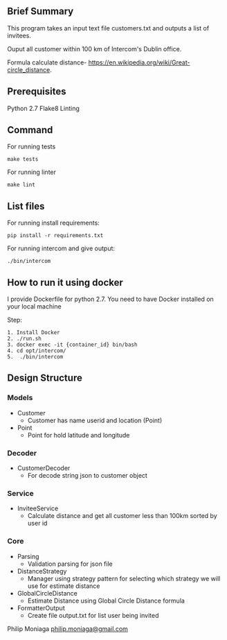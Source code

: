 
## Brief Summary

This program takes an input text file customers.txt and outputs a list of invitees. 

Ouput all customer within 100 km of Intercom's Dublin office.

Formula calculate distance- https://en.wikipedia.org/wiki/Great-circle_distance.

## Prerequisites
Python 2.7
Flake8 Linting

## Command

For running tests
```
make tests
```

For running linter
```
make lint
```

## List files

For running install requirements:
```
pip install -r requirements.txt
```

For running intercom and give output:
```
./bin/intercom
```


## How to run it using docker
I provide Dockerfile for python 2.7.
You need to have Docker installed on your local machine

Step:
```
1. Install Docker
2. ./run.sh
3. docker exec -it {container_id} bin/bash
4. cd opt/intercom/
5.  ./bin/intercom
```

## Design Structure
### Models
- Customer
    - Customer has name userid and location (Point)
- Point
    - Point for hold latitude and longitude
### Decoder
- CustomerDecoder
    - For decode string json to customer object
### Service
- InviteeService
    - Calculate distance and get all customer less than 100km sorted by user id 
### Core
- Parsing
    - Validation parsing for json file
- DistanceStrategy
    - Manager using strategy pattern for selecting which strategy we will use for estimate distance 
- GlobalCircleDistance
    - Estimate Distance using Global Circle Distance formula
- FormatterOutput
    - Create file output.txt for list user being invited


Philip Moniaga philip.moniaga@gmail.com
